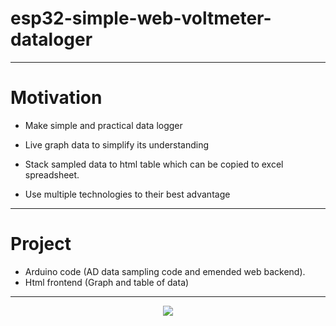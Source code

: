 # esp32-simple-web-voltmeter-dataloger



------



 # Motivation

- Make simple and practical data logger 
- Live graph data to simplify its understanding
- Stack sampled data to html table which can be copied to excel spreadsheet.

- Use multiple technologies to their best advantage

  

------



 #  Project 

- Arduino code (AD data sampling code and emended web backend).
- Html frontend (Graph and table of data)

------
<center>

![](https://raw.githubusercontent.com/milosnikolic93/esp32-simple-web-voltmeter-dataloger/main/other/main_page.jpg)

</center>


